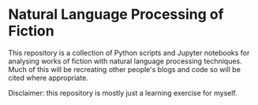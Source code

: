# Natural Language Processing of Fiction

This repository is a collection of Python scripts and Jupyter notebooks for analysing works of fiction with natural language processing techniques.
Much of this will be recreating other people's blogs and code so will be cited where appropriate.

Disclaimer: this repository is mostly just a learning exercise for myself.
